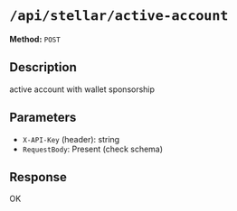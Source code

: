 # `/api/stellar/active-account`

**Method:** `POST`  

## Description
active account with wallet sponsorship



## Parameters
- `X-API-Key` (header): string
- `RequestBody`: Present (check schema)

## Response
OK
